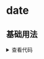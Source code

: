 <script setup>
import Index from './index.vue'
</script>

# date

<ClientOnly>
  <description :tagNameList="['浏览器','Node']" description="时间、日期相关函数" /> 
</ClientOnly>

## 基础用法
<ClientOnly>
  <Index />
</ClientOnly>
<details>

<summary>查看代码</summary>

<<< @/utils/date/index.vue

</details>
